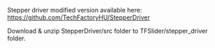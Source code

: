 Stepper driver modified version available here: 
https://github.com/TechFactoryHU/StepperDriver

Download & unzip StepperDriver/src folder to TFSlider/stepper_driver folder.

